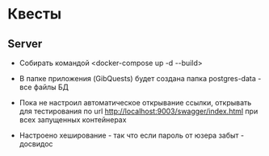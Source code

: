 # Квесты

## Server

* Собирать командой <docker-compose up -d --build>
* В папке приложения (GibQuests) будет создана папка postgres-data - все файлы БД 

* Пока не настроил автоматическое открывание ссылки, открывать для тестирования по url <http://localhost:9003/swagger/index.html> при всех запущенных контейнерах

* Настроено хеширование - так что если пароль от юзера забыт - досвидос